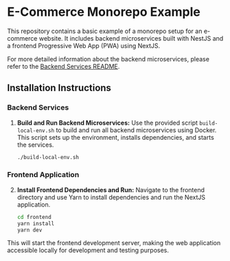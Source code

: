 # E-Commerce Monorepo Example

This repository contains a basic example of a monorepo setup for an e-commerce website. It includes backend microservices built with NestJS and a frontend Progressive Web App (PWA) using NextJS.

For more detailed information about the backend microservices, please refer to the [Backend Services README](backend/README.md).

## Installation Instructions

### Backend Services

1. **Build and Run Backend Microservices:**
   Use the provided script `build-local-env.sh` to build and run all backend microservices using Docker. This script sets up the environment, installs dependencies, and starts the services.

   ```bash
   ./build-local-env.sh
   ```

### Frontend Application

2. **Install Frontend Dependencies and Run:**
   Navigate to the frontend directory and use Yarn to install dependencies and run the NextJS application.

   ```bash
   cd frontend
   yarn install
   yarn dev
   ```

This will start the frontend development server, making the web application accessible locally for development and testing purposes.
